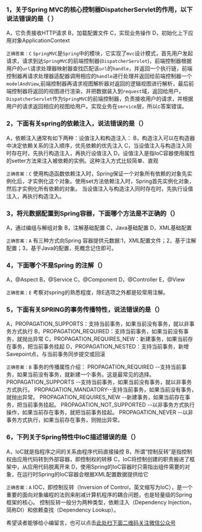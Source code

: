 ### 1，关于Spring MVC的核心控制器DispatcherServlet的作用，以下说法错误的是（ ）
A，它负责接收HTTP请求
B，加载配置文件
C，实现业务操作
D，初始化上下应用对象ApplicationContext

`正确答案：C`
`SpringMVC`是`Spring`中的模块，它实现了`mvc`设计模式，首先用户发起请求，请求到达`SpringMVC`的前端控制器(`DispatcherServlet`)，前端控制器根据用户的`url`请求处理器映射器查找匹配该`url`的`handle`，并返回一个执行链，前端控制器再请求处理器适配器调用相应的`handle`进行处理并返回给前端控制器一个`modelAndView`,前端控制器再请求视图解析器对返回的逻辑视图进行解析，最后前端控制器将返回的视图进行渲染，并把数据装入到`request`域，返回给用户。
`DispatcherServlet`作为`SpringMVC`的前端控制器，负责接收用户的请求，并根据用户的请求返回相应的视图给用户。实现业务在`service`层，所以c答案错误。

### 2，下面有关spring的依赖注入，说法错误的是（）
A，依赖注入通常有如下两种：设值注入和构造注入：
B，构造注入可以在构造器中决定依赖关系的注入顺序，优先依赖的优先注入
C，当设值注入与构造注入同时存在时，先执行构造注入，再执行设值注入
D，设值注入是指IoC容器使用属性的setter方法来注入被依赖的实例。这种注入方式比较简单、直观

`正确答案：C`
使用构造函数依赖注入时，Spring保证一个对象所有依赖的对象先实例化后，才实例化这个对象。使用set方法依赖注入时，Spring首先实例化对象，然后才实例化所有依赖的对象。
当设值注入与构造注入同时存在时，先执行设值注入，再执行构造注入。

### 3，将元数据配置到Spring容器，下面哪个方法是不正确的（）
A，通过编组与解组对象
B，注解基础配置
C，Java基础配置
D，XML基础配置

`正确答案：A`
有三种方式向Spring 容器提供元数据:1，XML配置文件；2，基于注解配置；3，基于Java的配置，死概念记住即可。

### 4，下面哪个不是Spring 的注解（）
A，@Aspect
B，@Service
C，@Component
D，@Controller
E，@View

`正确答案：E`
考察对spring的熟悉程度，除E选项之外都是较常用注解。

### 5，下面有关SPRING的事务传播特性，说法错误的是（）
A，PROPAGATION_SUPPORTS：支持当前事务，如果当前没有事务，就以非事务方式执行
B，PROPAGATION_REQUIRED：支持当前事务，如果当前没有事务，就抛出异常
C，PROPAGATION_REQUIRES_NEW：新建事务，如果当前存在事务，把当前事务挂起
D，PROPAGATION_NESTED：支持当前事务，新增Savepoint点，与当前事务同步提交或回滚

`正确答案：B`
事务的传播属性介绍：
PROPAGATION_REQUIRED --支持当前事务，如果当前没有事务，就新建一个事务。这是最常见的选择。
PROPAGATION_SUPPORTS --支持当前事务，如果当前没有事务，就以非事务方式执行。
PROPAGATION_MANDATORY--支持当前事务，如果当前没有事务，就抛出异常。
PROPAGATION_REQUIRES_NEW --新建事务，如果当前存在事务，把当前事务挂起。
PROPAGATION_NOT_SUPPORTED --以非事务方式执行操作，如果当前存在事务，就把当前事务挂起。
PROPAGATION_NEVER --以非事务方式执行，如果当前存在事务，则抛出异常。

### 6，下列关于Spring特性中IoC描述错误的是（）
A，IoC就是指程序之间的关系由程序代码直接操控
B，所谓“控制反转”是指控制权由应用代码转到外部容器，即控制权的转移
C，IoC将控制创建的职责搬进了框架中，从应用代码脱离开来
D，使用Spring的IoC容器时只需指出组件需要的对象，在运行时Spring的IoC容器会根据XML配置数据提供给它

`正确答案：A`
IOC，即控制反转（Inversion of Control，英文缩写为IoC），是一个重要的面向对象编程的法则来削减计算机程序的耦合问题，也是轻量级的Spring框架的核心。 控制反转一般分为两种类型，依赖注入（Dependency Injection，简称DI）和依赖查找（Dependency Lookup）。

希望读者能够给小编留言，也可以点击[此处扫下面二维码关注微信公众号](https://www.ycbbs.vip/?p=28 "此处扫下面二维码关注微信公众号")